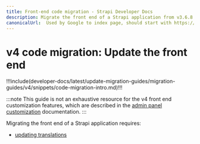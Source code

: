 ```yaml
---
title: Front-end code migration - Strapi Developer Docs
description: Migrate the front end of a Strapi application from v3.6.8 to v4.0.x with step-by-step instructions
canonicalUrl:  Used by Google to index page, should start with https://docs.strapi.io/ — delete this comment when done [paste final URL here]
---
```


<!-- TODO: update SEO -->

# v4 code migration: Update the front end

!!!include(developer-docs/latest/update-migration-guides/migration-guides/v4/snippets/code-migration-intro.md)!!!

:::note
This guide is not an exhaustive resource for the v4 front end customization features, which are described in the [admin panel customization](/developer-docs/latest/development/admin-customization.md) documentation.
:::

Migrating the front end of a Strapi application requires:

- [updating translations](/developer-docs/latest/update-migration-guides/migration-guides/v4/code/frontend/translations.md)
